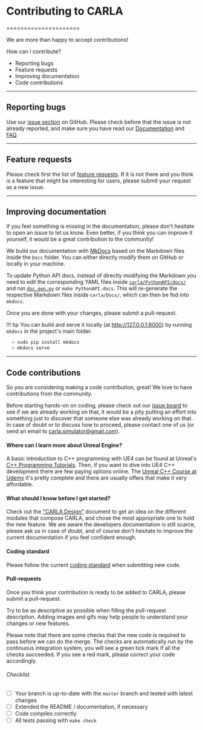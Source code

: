 # Contributing to CARLA
=====================

We are more than happy to accept contributions!

How can I contribute?

* Reporting bugs
* Feature requests
* Improving documentation
* Code contributions

---------
## Reporting bugs

Use our [issue section][issueslink] on GitHub. Please check before that the
issue is not already reported, and make sure you have read our
[Documentation][docslink] and [FAQ][faqlink].

[issueslink]: https://github.com/carla-simulator/carla/issues
[docslink]: http://carla.readthedocs.io
[faqlink]: http://carla.readthedocs.io/en/latest/faq/

---------
## Feature requests

Please check first the list of [feature requests][frlink]. If it is not there
and you think is a feature that might be interesting for users, please submit
your request as a new issue.

[frlink]: https://github.com/carla-simulator/carla/issues?q=is%3Aissue+is%3Aopen+label%3A%22feature+request%22+sort%3Acomments-desc

-------
## Improving documentation

If you feel something is missing in the documentation, please don't hesitate to
open an issue to let us know. Even better, if you think you can improve it
yourself, it would be a great contribution to the community!

We build our documentation with [MkDocs](http://www.mkdocs.org/) based on the
Markdown files inside the `Docs` folder. You can either directly modify them on
GitHub or locally in your machine.

To update Python API docs, instead of directly modifying the Markdown you need to edit the
corresponding YAML files inside [`carla/PythonAPI/docs/`][fileslink] and run [`doc_gen.py`][scriptlink]
or `make PythonAPI.docs`.
This will re-generate the respective Markdown files inside `carla/Docs/`,
which can then be fed into `mkdocs`.

[fileslink]: https://github.com/carla-simulator/carla/tree/master/PythonAPI/docs
[scriptlink]: https://github.com/carla-simulator/carla/blob/master/PythonAPI/docs/doc_gen.py

Once you are done with your changes, please submit a pull-request.

!!! tip
    You can build and serve it locally (at <http://127.0.0.1:8000>) by running `mkdocs`
    in the project's main folder.

```sh
  > sudo pip install mkdocs
  > mkdocs serve
```

------------
## Code contributions

So you are considering making a code contribution, great! We love to have
contributions from the community.

Before starting hands-on on coding, please check out our
[issue board][issueboard] to see if we are already working on that, it would
be a pity putting an effort into something just to discover that someone else
was already working on that. In case of doubt or to discuss how to proceed,
please contact one of us (or send an email to <carla.simulator@gmail.com>).

[issueboard]: https://github.com/carla-simulator/carla/issues

#### Where can I learn more about Unreal Engine?

A basic introduction to C++ programming with UE4 can be found at Unreal's
[C++ Programming Tutorials][ue4tutorials]. Then, if you want to dive into UE4
C++ development there are few paying options online. The
[Unreal C++ Course at Udemy][ue4course] it's pretty complete and there are
usually offers that make it very affordable.

[ue4tutorials]: https://docs.unrealengine.com/latest/INT/Programming/Tutorials/
[ue4course]: https://www.udemy.com/unrealcourse/

#### What should I know before I get started?

Check out the ["CARLA Design"](index.md)<!-- @todo --> document to get an idea
on the different modules that compose CARLA, and chose the most appropriate one
to hold the new feature. We are aware the developers documentation is still
scarce, please ask us in case of doubt, and of course don't hesitate to improve
the current documentation if you feel confident enough.

#### Coding standard

Please follow the current [coding standard](coding_standard.md) when submitting
new code.

#### Pull-requests

Once you think your contribution is ready to be added to CARLA, please submit a
pull-request.

Try to be as descriptive as possible when filling the pull-request description.
Adding images and gifs may help people to understand your changes or new
features.

Please note that there are some checks that the new code is required to pass
before we can do the merge. The checks are automatically run by the continuous
integration system, you will see a green tick mark if all the checks succeeded.
If you see a red mark, please correct your code accordingly.

###### Checklist

<!--
  If you modify this list please keep it up-to-date with pull_request_template.md
-->

  - [ ] Your branch is up-to-date with the `master` branch and tested with latest changes
  - [ ] Extended the README / documentation, if necessary
  - [ ] Code compiles correctly
  - [ ] All tests passing with `make check`

